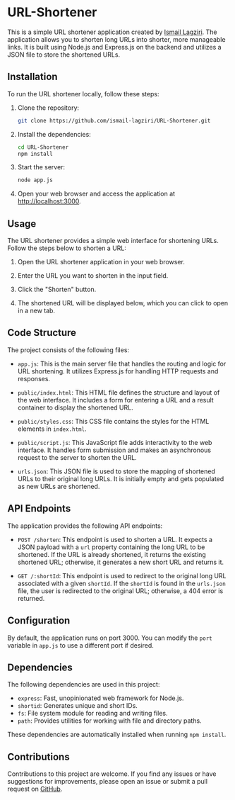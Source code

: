 # URL-Shortener

This is a simple URL shortener application created by [Ismail Lagziri](https://github.com/ismail-lagziri). The application allows you to shorten long URLs into shorter, more manageable links. It is built using Node.js and Express.js on the backend and utilizes a JSON file to store the shortened URLs.

## Installation

To run the URL shortener locally, follow these steps:

1. Clone the repository:

   ```bash
   git clone https://github.com/ismail-lagziri/URL-Shortener.git
   ```
   
2. Install the dependencies:

   ```bash
   cd URL-Shortener
   npm install
   ```
3. Start the server:

   ```bash
   node app.js
   ```
   
4. Open your web browser and access the application at [http://localhost:3000](http://localhost:3000).

## Usage

The URL shortener provides a simple web interface for shortening URLs. Follow the steps below to shorten a URL:

1. Open the URL shortener application in your web browser.

2. Enter the URL you want to shorten in the input field.

3. Click the "Shorten" button.

4. The shortened URL will be displayed below, which you can click to open in a new tab.

## Code Structure

The project consists of the following files:

- `app.js`: This is the main server file that handles the routing and logic for URL shortening. It utilizes Express.js for handling HTTP requests and responses.

- `public/index.html`: This HTML file defines the structure and layout of the web interface. It includes a form for entering a URL and a result container to display the shortened URL.

- `public/styles.css`: This CSS file contains the styles for the HTML elements in `index.html`.

- `public/script.js`: This JavaScript file adds interactivity to the web interface. It handles form submission and makes an asynchronous request to the server to shorten the URL.

- `urls.json`: This JSON file is used to store the mapping of shortened URLs to their original long URLs. It is initially empty and gets populated as new URLs are shortened.

## API Endpoints

The application provides the following API endpoints:

- `POST /shorten`: This endpoint is used to shorten a URL. It expects a JSON payload with a `url` property containing the long URL to be shortened. If the URL is already shortened, it returns the existing shortened URL; otherwise, it generates a new short URL and returns it.

- `GET /:shortId`: This endpoint is used to redirect to the original long URL associated with a given `shortId`. If the `shortId` is found in the `urls.json` file, the user is redirected to the original URL; otherwise, a 404 error is returned.

## Configuration

By default, the application runs on port 3000. You can modify the `port` variable in `app.js` to use a different port if desired.

## Dependencies

The following dependencies are used in this project:

- `express`: Fast, unopinionated web framework for Node.js.
- `shortid`: Generates unique and short IDs.
- `fs`: File system module for reading and writing files.
- `path`: Provides utilities for working with file and directory paths.

These dependencies are automatically installed when running `npm install`.

## Contributions

Contributions to this project are welcome. If you find any issues or have suggestions for improvements, please open an issue or submit a pull request on [GitHub](https://github.com/ismail-lagziri/URL-Shortener).
